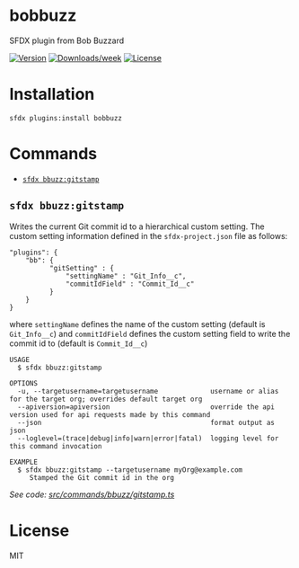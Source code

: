 bobbuzz
=======

SFDX plugin from Bob Buzzard

[![Version](https://img.shields.io/npm/v/bobbuzz.svg)](https://npmjs.org/package/bobbuzz)
[![Downloads/week](https://img.shields.io/npm/dw/bobbuzz.svg)](https://npmjs.org/package/bobbuzz)
[![License](https://img.shields.io/npm/l/bobbuzz.svg)](https://github.com/keirbowden/sfdx-bobbuzz/blob/master/package.json)

# Installation
`sfdx plugins:install bobbuzz`

# Commands
* [`sfdx bbuzz:gitstamp`](#bobbuzz-bbuzzgitstamp)

## `sfdx bbuzz:gitstamp`

Writes the current Git commit id to a hierarchical custom setting. The custom setting information defined in the `sfdx-project.json` file as follows:

```
"plugins": {
    "bb": {
          "gitSetting" : {
              "settingName" : "Git_Info__c",
              "commitIdField" : "Commit_Id__c"
          }
    }
}
```
where `settingName` defines the name of the custom setting (default is `Git_Info__c`) and `commitIdField` defines the custom setting field to write the commit id to (default is `Commit_Id__c`)

```
USAGE
  $ sfdx bbuzz:gitstamp

OPTIONS
  -u, --targetusername=targetusername             username or alias for the target org; overrides default target org
  --apiversion=apiversion                         override the api version used for api requests made by this command
  --json                                          format output as json
  --loglevel=(trace|debug|info|warn|error|fatal)  logging level for this command invocation

EXAMPLE
  $ sfdx bbuzz:gitstamp --targetusername myOrg@example.com
     Stamped the Git commit id in the org
```

_See code: [src/commands/bbuzz/gitstamp.ts](https://github.com/keirbowden/sfdx-bobbuzz/blob/v0.0.1/src/commands/bbuzz/gitstamp.ts)_

# License
MIT
